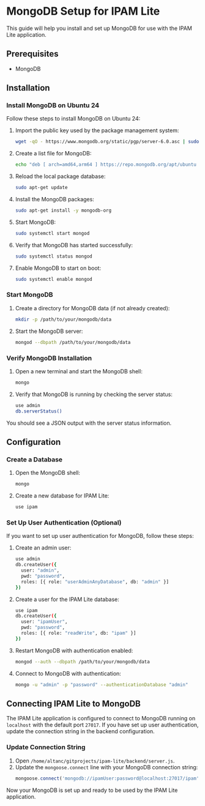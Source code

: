 # MongoDB Setup for IPAM Lite

This guide will help you install and set up MongoDB for use with the IPAM Lite application.

## Prerequisites

- MongoDB

## Installation

### Install MongoDB on Ubuntu 24

Follow these steps to install MongoDB on Ubuntu 24:

1. Import the public key used by the package management system:
    ```bash
    wget -qO - https://www.mongodb.org/static/pgp/server-6.0.asc | sudo apt-key add -
    ```

2. Create a list file for MongoDB:
    ```bash
    echo "deb [ arch=amd64,arm64 ] https://repo.mongodb.org/apt/ubuntu focal/mongodb-org/6.0 multiverse" | sudo tee /etc/apt/sources.list.d/mongodb-org-6.0.list
    ```

3. Reload the local package database:
    ```bash
    sudo apt-get update
    ```

4. Install the MongoDB packages:
    ```bash
    sudo apt-get install -y mongodb-org
    ```

5. Start MongoDB:
    ```bash
    sudo systemctl start mongod
    ```

6. Verify that MongoDB has started successfully:
    ```bash
    sudo systemctl status mongod
    ```

7. Enable MongoDB to start on boot:
    ```bash
    sudo systemctl enable mongod
    ```

### Start MongoDB

1. Create a directory for MongoDB data (if not already created):
    ```bash
    mkdir -p /path/to/your/mongodb/data
    ```

2. Start the MongoDB server:
    ```bash
    mongod --dbpath /path/to/your/mongodb/data
    ```

### Verify MongoDB Installation

1. Open a new terminal and start the MongoDB shell:
    ```bash
    mongo
    ```

2. Verify that MongoDB is running by checking the server status:
    ```bash
    use admin
    db.serverStatus()
    ```

You should see a JSON output with the server status information.

## Configuration

### Create a Database

1. Open the MongoDB shell:
    ```bash
    mongo
    ```

2. Create a new database for IPAM Lite:
    ```bash
    use ipam
    ```

### Set Up User Authentication (Optional)

If you want to set up user authentication for MongoDB, follow these steps:

1. Create an admin user:
    ```bash
    use admin
    db.createUser({
      user: "admin",
      pwd: "password",
      roles: [{ role: "userAdminAnyDatabase", db: "admin" }]
    })
    ```

2. Create a user for the IPAM Lite database:
    ```bash
    use ipam
    db.createUser({
      user: "ipamUser",
      pwd: "password",
      roles: [{ role: "readWrite", db: "ipam" }]
    })
    ```

3. Restart MongoDB with authentication enabled:
    ```bash
    mongod --auth --dbpath /path/to/your/mongodb/data
    ```

4. Connect to MongoDB with authentication:
    ```bash
    mongo -u "admin" -p "password" --authenticationDatabase "admin"
    ```

## Connecting IPAM Lite to MongoDB

The IPAM Lite application is configured to connect to MongoDB running on `localhost` with the default port `27017`. If you have set up user authentication, update the connection string in the backend configuration.

### Update Connection String

1. Open `/home/altanc/gitprojects/ipam-lite/backend/server.js`.
2. Update the `mongoose.connect` line with your MongoDB connection string:
    ```javascript
    mongoose.connect('mongodb://ipamUser:password@localhost:27017/ipam', { useNewUrlParser: true, useUnifiedTopology: true });
    ```

Now your MongoDB is set up and ready to be used by the IPAM Lite application.
